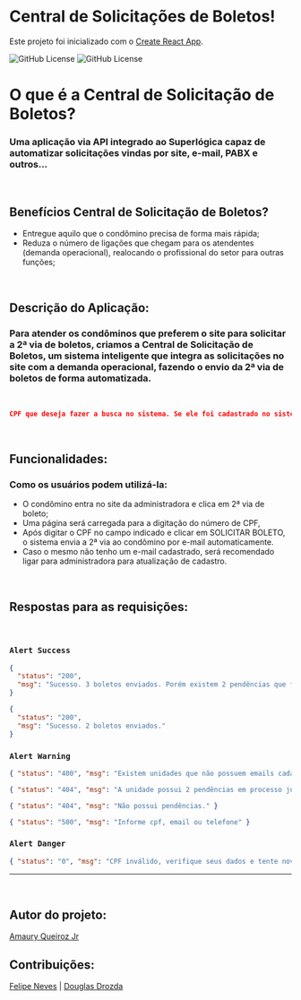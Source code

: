 # Central de Solicitações de Boletos!

Este projeto foi inicializado com o [Create React App](https://github.com/facebook/create-react-app).

![GitHub License](https://img.shields.io/github/license/atqjunior/segunda-via-boleto-superlogica?logo=MIT) ![GitHub License](https://img.shields.io/github/package-json/v/atqjunior/segunda-via-boleto-superlogica)

# O que é a Central de Solicitação de Boletos?

### Uma aplicação via API integrado ao Superlógica capaz de automatizar solicitações vindas por site, e-mail, PABX e outros...

<br/>

## Benefícios Central de Solicitação de Boletos?

- Entregue aquilo que o condômino precisa de forma mais rápida;
- Reduza o número de ligações que chegam para os atendentes (demanda operacional), realocando o profissional do setor para outras funções;

<br/>

## Descrição do Aplicação:

### Para atender os condôminos que preferem o site para solicitar a 2ª via de boletos, criamos a Central de Solicitação de Boletos, um sistema inteligente que integra as solicitações no site com a demanda operacional, fazendo o envio da 2ª via de boletos de forma automatizada. 

<br/>

```json
CPF que deseja fazer a busca no sistema. Se ele foi cadastrado no sistema com pontos e traços, faça a requisição com o valor do parâmetro CPF de acordo como foi cadastrado. Ex: 151.599.502-54 ou 15159950254
```
<br/>

## Funcionalidades:
### Como os usuários podem utilizá-la:

- O condômino entra no site da administradora e clica em 2ª via de boleto;
- Uma página será carregada para a digitação do número de CPF,
- Após digitar o CPF no campo indicado e clicar em SOLICITAR BOLETO, o sistema envia a 2ª via ao condômino por e-mail automaticamente.
- Caso o mesmo não tenho um e-mail cadastrado, será recomendado ligar para administradora para atualização de cadastro.

<br/>

## Respostas para as requisições: 
<br/>

### `Alert Success`

```json
{
  "status": "200",
  "msg": "Sucesso. 3 boletos enviados. Porém existem 2 pendências que fazem parte de processo judicial."
}
```

```json
{
  "status": "200",
  "msg": "Sucesso. 2 boletos enviados."
}
```

### `Alert Warning`

```json 
{ "status": "400", "msg": "Existem unidades que não possuem emails cadastrados, favor verificar." }
```

```json 
{ "status": "404", "msg": "A unidade possui 2 pendências em processo judicial." } 
```
```json 
{ "status": "404", "msg": "Não possui pendências." } 
```

```json 
{ "status": "500", "msg": "Informe cpf, email ou telefone" } 
```

### `Alert Danger`

```json 
{ "status": "0", "msg": "CPF inválido, verifique seus dados e tente novamente." }
```

<hr/><br/>

## Autor do projeto: 
[Amaury Queiroz Jr](https://github.com/atqjunior) 

## Contribuições: 
[Felipe Neves](https://github.com/FelipeNevess) | [Douglas Drozda](https://github.com/DouglasDrozda)
